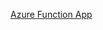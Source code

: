 [Azure Function App](https://docs.microsoft.com/en-us/azure/azure-functions/functions-create-function-app-portal)